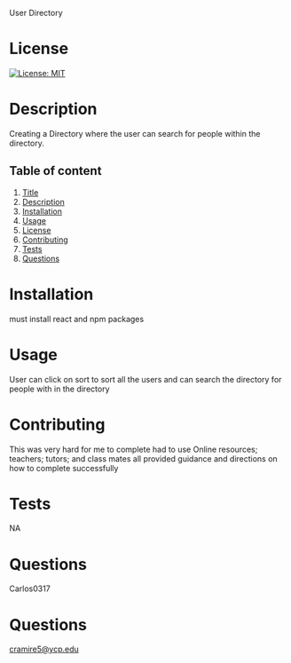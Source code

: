  User Directory
# License
[![License: MIT](https://img.shields.io/badge/License-MIT-yellow.svg)](https://opensource.org/licenses/MIT)
# Description
Creating a Directory where the user can search for people within the directory. 
## Table of content 
1. [Title](#title)
2. [Description](#description) 
3. [Installation](#installation)
4. [Usage](#usage)
5. [License](#license)
6. [Contributing](#contributing)
7. [Tests](#tests)
8. [Questions](#questions)
# Installation
must install react and npm packages

# Usage
User can click on sort to sort all the users and can search the directory for people with in the directory

# Contributing
This was very hard for me to complete had to use Online resources; teachers; tutors; and class mates all provided guidance and directions on how to complete successfully

# Tests
NA

# Questions
Carlos0317

# Questions
cramire5@ycp.edu
